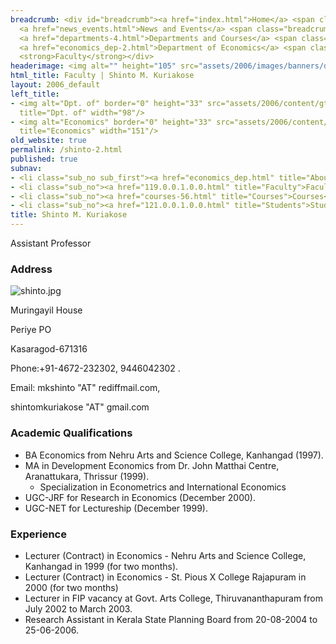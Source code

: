 ```yaml
---
breadcrumb: <div id="breadcrumb"><a href="index.html">Home</a> <span class="breadcrumb_spacer">&gt;</span>
  <a href="news_events.html">News and Events</a> <span class="breadcrumb_spacer">&gt;</span>
  <a href="departments-4.html">Departments and Courses</a> <span class="breadcrumb_spacer">&gt;</span>
  <a href="economics_dep-2.html">Department of Economics</a> <span class="breadcrumb_spacer">&gt;</span>
  <strong>Faculty</strong></div>
headerimage: <img alt="" height="105" src="assets/2006/images/banners/departments.jpg" width="472"/>
html_title: Faculty | Shinto M. Kuriakose
layout: 2006_default
left_title:
- <img alt="Dpt. of" border="0" height="33" src="assets/2006/content/gt/fcb6421c7c62628408190d4ca84029e5.png"
  title="Dpt. of" width="98"/>
- <img alt="Economics" border="0" height="33" src="assets/2006/content/gt/e29ea5df62b2d34de5752aabc2a4da7f.png"
  title="Economics" width="151"/>
old_website: true
permalink: /shinto-2.html
published: true
subnav:
- <li class="sub_no sub_first"><a href="economics_dep.html" title="About">About</a></li>
- <li class="sub_no"><a href="119.0.0.1.0.0.html" title="Faculty">Faculty</a></li>
- <li class="sub_no"><a href="courses-56.html" title="Courses">Courses</a></li>
- <li class="sub_no"><a href="121.0.0.1.0.0.html" title="Students">Students</a></li>
title: Shinto M. Kuriakose
---
```


Assistant Professor

### Address

![shinto.jpg](assets/2006/content/assets/2006/images/16ce1e116e6bfd4f6a22e04d28327f35.jpg)

Muringayil House

Periye PO

Kasaragod-671316

Phone:+91-4672-232302, 9446042302 .

Email: mkshinto "AT" rediffmail.com,

shintomkuriakose "AT" gmail.com

### Academic Qualifications

  * BA Economics from Nehru Arts and Science College, Kanhangad (1997).
  * MA in Development Economics from Dr. John Matthai Centre, Aranattukara, Thrissur (1999).
    * Specialization in Econometrics and International Economics
  * UGC-JRF for Research in Economics (December 2000).
  * UGC-NET for Lectureship (December 1999).

### Experience

  * Lecturer (Contract) in Economics - Nehru Arts and Science College, Kanhangad in 1999 (for two months).
  * Lecturer (Contract) in Economics - St. Pious X College Rajapuram in 2000 (for two months)
  * Lecturer in FIP vacancy at Govt. Arts College, Thiruvananthapuram from July 2002 to March 2003.
  * Research Assistant in Kerala State Planning Board from 20-08-2004 to 25-06-2006.